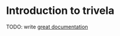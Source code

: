 # Introduction to trivela

TODO: write [great documentation](http://jacobian.org/writing/what-to-write/)
